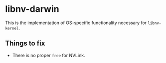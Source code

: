 # libnv-darwin
This is the implementation of OS-specific functionality necessary for `libnv-kernel`.

## Things to fix
- There is no proper `free` for NVLink.
